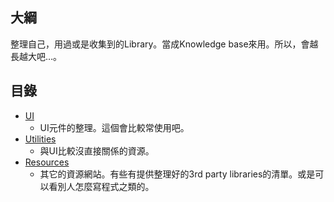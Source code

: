 

## 大綱

整理自己，用過或是收集到的Library。當成Knowledge base來用。所以，會越長越大吧…。

## 目錄

- [UI](ui.md)
  - UI元件的整理。這個會比較常使用吧。
- [Utilities](utility.md)  
  - 與UI比較沒直接關係的資源。
- [Resources](resource.md)
  - 其它的資源網站。有些有提供整理好的3rd party libraries的清單。或是可以看別人怎麼寫程式之類的。





